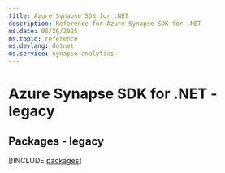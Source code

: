 ```yaml
---
title: Azure Synapse SDK for .NET
description: Reference for Azure Synapse SDK for .NET
ms.date: 06/26/2025
ms.topic: reference
ms.devlang: dotnet
ms.service: synapse-analytics
---
```

# Azure Synapse SDK for .NET - legacy
## Packages - legacy
[!INCLUDE [packages](synapse-index.md)]